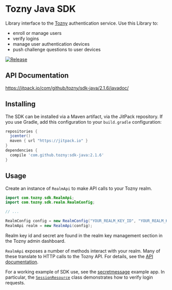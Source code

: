 # Tozny Java SDK

Library interface to the [Tozny][] authentication service. Use this Library to:

- enroll or manage users
- verify logins
- manage user authentication devices
- push challenge questions to user devices

[Tozny]: https://tozny.com/

[![Release](https://jitpack.io/v/tozny/sdk-java.svg)](https://jitpack.io/#tozny/sdk-java)

## API Documentation

https://jitpack.io/com/github/tozny/sdk-java/2.1.6/javadoc/

## Installing

The SDK can be installed via a Maven artifact, via the JitPack repository.
If you use Gradle, add this configuration to your `build.gradle` configuration:

```groovy
repositories {
  jcenter()
  maven { url "https://jitpack.io" }
}
dependencies {
  compile 'com.github.tozny:sdk-java:2.1.6'
}
```

## Usage

Create an instance of `RealmApi` to make API calls to your Tozny realm.

```java
import com.tozny.sdk.RealmApi;
import com.tozny.sdk.realm.RealmConfig;

// ...

RealmConfig config = new RealmConfig("YOUR_REALM_KEY_ID", "YOUR_REALM_KEY_SECRET");
RealmApi realm = new RealmApi(config);
```

Realm key id and secret are found in the realm key management section in the Tozny admin dashboard.

`RealmApi` exposes a number of methods interact with your realm. Many of these
translate to HTTP calls to the Tozny API. For details, see the [API documentation][].

[API documentation]: https://jitpack.io/com/github/tozny/sdk-java/2.1.6/javadoc/

For a working example of SDK use, see the [secretmessage][] example app. In
particular, the [`SessionResource`][SessionResource] class demonstrates how to
verify login requests.

[secretmessage]: examples/secretmessage
[SessionResource]: examples/secretmessage/src/main/java/com/tozny/sdk/example/secretmessage/SessionResource.java
